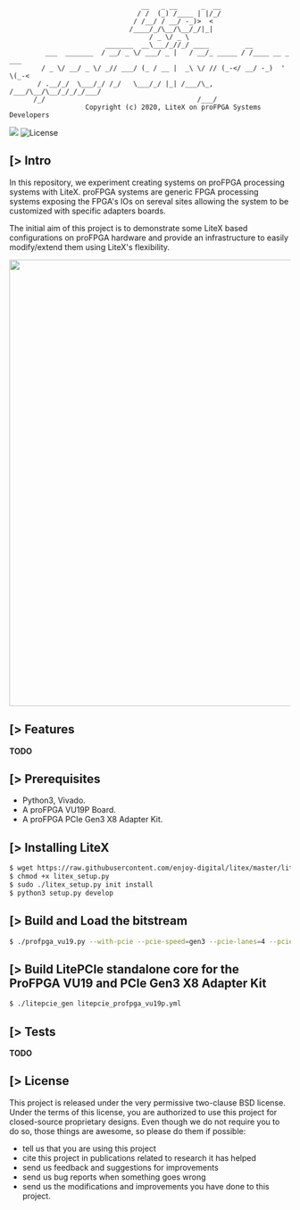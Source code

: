 ```
                                 __   _ __      _  __
                                / /  (_) /____ | |/_/
                               / /__/ / __/ -_)>  <
                              /____/_/\__/\__/_/|_|
                                   / _ \/ _ \
                        _______  __\___/_//_/ ____         __
         ___  _______  / __/ _ \/ ___/ _ |   / __/_ _____ / /____ __ _  ___
        / _ \/ __/ _ \/ _// ___/ (_ / __ |  _\ \/ // (_-</ __/ -_)  ' \(_-<
       / .__/_/  \___/_/ /_/   \___/_/ |_| /___/\_, /___/\__/\__/_/_/_/___/
      /_/                                      /___/
                   Copyright (c) 2020, LiteX on proFPGA Systems Developers
```
[![](https://github.com/litex-hub/litex-on-profpga-systems/workflows/ci/badge.svg)](https://github.com/litex-hub/litex-on-profpga-systems/actions) ![License](https://img.shields.io/badge/License-BSD%202--Clause-orange.svg)

[> Intro
--------
In this repository, we experiment creating systems on proFPGA processing systems with LiteX.
proFPGA systems are generic FPGA processing systems exposing the FPGA's IOs on sereval sites
allowing the system to be customized with specific adapters boards.

The initial aim of this project is to demonstrate some LiteX based configurations on proFPGA hardware
and provide an infrastructure to easily modify/extend them using LiteX's flexibility.

<p align="center"><img width="800" src="https://github.com/litex-hub/litex-on-profpga-systems/raw/master/doc/intro.png"></p>

[> Features
-----------
**TODO**

[> Prerequisites
----------------
- Python3, Vivado.
- A proFPGA VU19P Board.
- A proFPGA PCIe Gen3 X8 Adapter Kit.

[> Installing LiteX
-------------------
```sh
$ wget https://raw.githubusercontent.com/enjoy-digital/litex/master/litex_setup.py
$ chmod +x litex_setup.py
$ sudo ./litex_setup.py init install
$ python3 setup.py develop
```

[> Build and Load the bitstream
--------------------------------
```sh
$ ./profpga_vu19.py --with-pcie --pcie-speed=gen3 --pcie-lanes=4 --pcie-dmas=8 --build --load
```

[> Build LitePCIe standalone core for the ProFPGA VU19 and PCIe Gen3 X8 Adapter Kit
-----------------------------------------------------------------------------------
```sh
$ ./litepcie_gen litepcie_profpga_vu19p.yml
```

[> Tests
--------
**TODO**

[> License
----------
This project is released under the very permissive two-clause BSD license. Under
the terms of this license, you are authorized to use this project for closed-source
proprietary designs.
Even though we do not require you to do so, those things are awesome, so please
do them if possible:
 - tell us that you are using this project
 - cite this project in publications related to research it has helped
 - send us feedback and suggestions for improvements
 - send us bug reports when something goes wrong
 - send us the modifications and improvements you have done to this project.